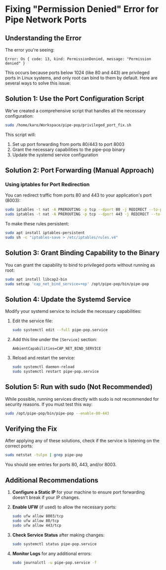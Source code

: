 # Fixing "Permission Denied" Error for Pipe Network Ports

## Understanding the Error

The error you're seeing:
```
Error: Os { code: 13, kind: PermissionDenied, message: "Permission denied" }
```

This occurs because ports below 1024 (like 80 and 443) are privileged ports in Linux systems, and only root can bind to them by default. Here are several ways to solve this issue:

## Solution 1: Use the Port Configuration Script

We've created a comprehensive script that handles all the necessary configuration:

```bash
sudo /home/karo/Workspace/pipe-pop/privileged_port_fix.sh
```

This script will:
1. Set up port forwarding from ports 80/443 to port 8003
2. Grant the necessary capabilities to the pipe-pop binary
3. Update the systemd service configuration

## Solution 2: Port Forwarding (Manual Approach)

### Using iptables for Port Redirection

You can redirect traffic from ports 80 and 443 to your application's port (8003):

```bash
sudo iptables -t nat -A PREROUTING -p tcp --dport 80 -j REDIRECT --to-port 8003
sudo iptables -t nat -A PREROUTING -p tcp --dport 443 -j REDIRECT --to-port 8003
```

To make these rules persistent:

```bash
sudo apt install iptables-persistent
sudo sh -c "iptables-save > /etc/iptables/rules.v4"
```

## Solution 3: Grant Binding Capability to the Binary

You can grant the capability to bind to privileged ports without running as root:

```bash
sudo apt install libcap2-bin
sudo setcap 'cap_net_bind_service=+ep' /opt/pipe-pop/bin/pipe-pop
```

## Solution 4: Update the Systemd Service

Modify your systemd service to include the necessary capabilities:

1. Edit the service file:
   ```bash
   sudo systemctl edit --full pipe-pop.service
   ```

2. Add this line under the `[Service]` section:
   ```
   AmbientCapabilities=CAP_NET_BIND_SERVICE
   ```

3. Reload and restart the service:
   ```bash
   sudo systemctl daemon-reload
   sudo systemctl restart pipe-pop.service
   ```

## Solution 5: Run with sudo (Not Recommended)

While possible, running services directly with sudo is not recommended for security reasons. If you must test this way:

```bash
sudo /opt/pipe-pop/bin/pipe-pop --enable-80-443
```

## Verifying the Fix

After applying any of these solutions, check if the service is listening on the correct ports:

```bash
sudo netstat -tulpn | grep pipe-pop
```

You should see entries for ports 80, 443, and/or 8003.

## Additional Recommendations

1. **Configure a Static IP** for your machine to ensure port forwarding doesn't break if your IP changes.

2. **Enable UFW** (if used) to allow the necessary ports:
   ```bash
   sudo ufw allow 8003/tcp
   sudo ufw allow 80/tcp
   sudo ufw allow 443/tcp
   ```

3. **Check Service Status** after making changes:
   ```bash
   sudo systemctl status pipe-pop.service
   ```

4. **Monitor Logs** for any additional errors:
   ```bash
   sudo journalctl -u pipe-pop.service -f
   ``` 